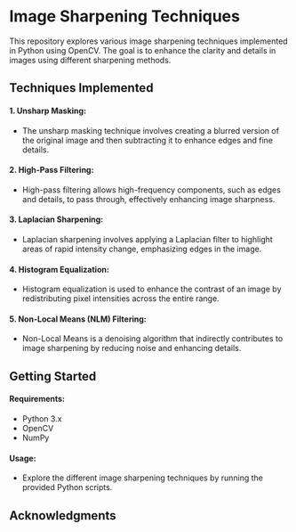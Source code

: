 # Image Sharpening Techniques
This repository explores various image sharpening techniques implemented in Python using OpenCV. The goal is to enhance the clarity and details in images using different sharpening methods.

## Techniques Implemented
#### 1. Unsharp Masking:
- The unsharp masking technique involves creating a blurred version of the original image and then subtracting it to enhance edges and fine details.

#### 2. High-Pass Filtering:
- High-pass filtering allows high-frequency components, such as edges and details, to pass through, effectively enhancing image sharpness.

#### 3. Laplacian Sharpening:
- Laplacian sharpening involves applying a Laplacian filter to highlight areas of rapid intensity change, emphasizing edges in the image.

#### 4. Histogram Equalization:
- Histogram equalization is used to enhance the contrast of an image by redistributing pixel intensities across the entire range.

#### 5. Non-Local Means (NLM) Filtering:
- Non-Local Means is a denoising algorithm that indirectly contributes to image sharpening by reducing noise and enhancing details.

## Getting Started
#### Requirements:
- Python 3.x
- OpenCV
- NumPy

#### Usage:
- Explore the different image sharpening techniques by running the provided Python scripts.

## Acknowledgments
